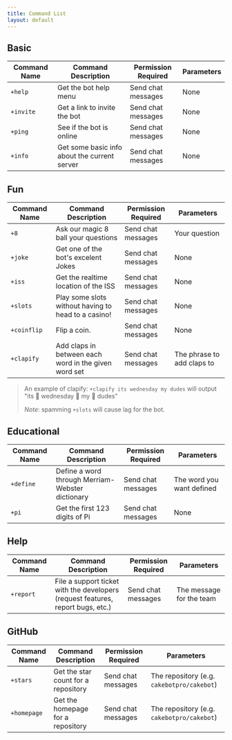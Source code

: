 ```yaml
---
title: Command List
layout: default
---
```


## Basic

| **Command Name** 	| **Command Description**      	                      | **Permission Required** 	|  **Parameters** 	|
|------------------	|---------------------------------------------------- |-------------------------	|------------------	|
| `+help`          	| Get the bot help menu        	                      | Send chat messages      	| None            	|
| `+invite`        	| Get a link to invite the bot 	                      | Send chat messages      	| None            	|
| `+ping`          	| See if the bot is online        	                  | Send chat messages      	| None            	|
| `+info`          	| Get some basic info about the current server  	    | Send chat messages      	| None            	|

## Fun

| **Command Name** 	| **Command Description**                     	        | **Permission Required**  	|  **Parameters** 	|
|------------------	|------------------------------------------------------ |--------------------------	|------------------	|
| `+8`            	| Ask our magic 8 ball your questions                   | Send chat messages      	| Your question   	|
| `+joke`          	| Get one of the bot's excelent Jokes                   | Send chat messages      	| None            	|
| `+iss`          	| Get the realtime location of the ISS                  | Send chat messages      	| None            	|
| `+slots`        	| Play some slots without having to head to a casino!   | Send chat messages      	| None            	|
| `+coinflip`       | Flip a coin.                                          | Send chat messages        | None              |
| `+clapify`       	| Add claps in between each word in the given word set  | Send chat messages      	| The phrase to add claps to	|

> An example of clapify:
> `+clapify its wednesday my dudes`
> will output "its :clap: wednesday :clap: my :clap: dudes"
>
> *Note*: spamming `+slots` will cause lag for the bot.

## Educational

| **Command Name** 	| **Command Description**      	                      | **Permission Required** 	| **Parameters**          	|
|------------------	|---------------------------------------------------- |-------------------------	|-------------------------	|
| `+define`        	| Define a word through Merriam-Webster dictionary    | Send chat messages      	| The word you want defined	|
| `+pi`             | Get the first 123 digits of Pi                      | Send chat messages        | None                      |

## Help

| **Command Name** 	| **Command Description**      	                                                 | **Permission Required** 	|  **Parameters** 	|
|------------------	|------------------------------------------------------------------------------- |-------------------------	|------------------	|
| `+report`        	| File a support ticket with the developers (request features, report bugs, etc.)                     | Send chat messages      	| The message for the team        	|

## GitHub

| **Command Name** 	| **Command Description**      	                      | **Permission Required** 	|  **Parameters**           	|
|------------------	|---------------------------------------------------- |-------------------------	|---------------------------	|
| `+stars`         	| Get the star count for a repository                 | Send chat messages      	| The repository (e.g. `cakebotpro/cakebot`) |
| `+homepage`      	| Get the homepage for a repository                   | Send chat messages      	| The repository (e.g. `cakebotpro/cakebot`) |
